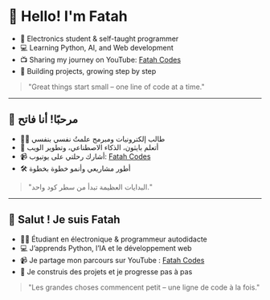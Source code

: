 # 👋 Hello! I'm Fatah

- 🧠 Electronics student & self-taught programmer  
- 💻 Learning Python, AI, and Web development  
- 📺 Sharing my journey on YouTube: [Fatah Codes](https://www.youtube.com/@FatahCodes)  
- 🚀 Building projects, growing step by step  

> "Great things start small – one line of code at a time."

---

## 👋 مرحبًا! أنا فاتح

- 👨‍💻 طالب إلكترونيات ومبرمج علمتُ نفسي بنفسي  
- 🐍 أتعلم بايثون، الذكاء الاصطناعي، وتطوير الويب  
- 📹 أشارك رحلتي على يوتيوب: [Fatah Codes](https://www.youtube.com/@FatahCodes)  
- 🛠️ أطور مشاريعي وأنمو خطوة بخطوة  

> "البدايات العظيمة تبدأ من سطر كود واحد."

---

## 👋 Salut ! Je suis Fatah

- 👨‍🎓 Étudiant en électronique & programmeur autodidacte  
- 💻 J’apprends Python, l’IA et le développement web  
- 📹 Je partage mon parcours sur YouTube : [Fatah Codes](https://www.youtube.com/@FatahCodes)  
- 🚀 Je construis des projets et je progresse pas à pas  

> "Les grandes choses commencent petit – une ligne de code à la fois."
